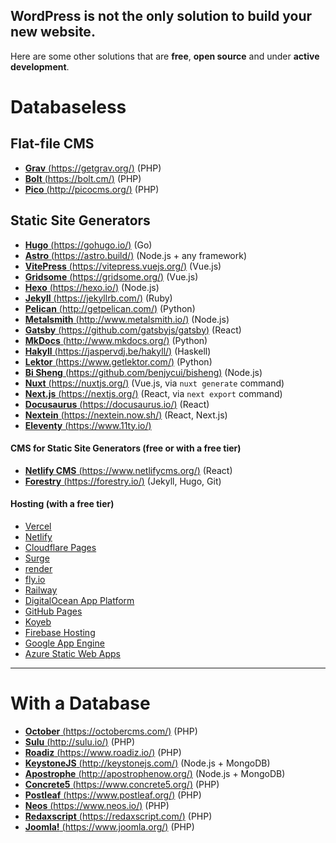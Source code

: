 ## WordPress is not the only solution to build your new website.

Here are some other solutions that are **free**, **open source** and under **active development**.

# Databaseless

## Flat-file CMS
-   [**Grav** (https://getgrav.org/)](https://getgrav.org/) (PHP)
-   [**Bolt** (https://bolt.cm/)](https://bolt.cm/) (PHP)
-   [**Pico** (http://picocms.org/)](http://picocms.org/) (PHP)

## Static Site Generators
-   [**Hugo** (https://gohugo.io/)](http://gohugo.io/) (Go)
-   [**Astro** (https://astro.build/)](https://astro.build/) (Node.js + any framework)
-   [**VitePress** (https://vitepress.vuejs.org/)](https://vitepress.vuejs.org/)  (Vue.js)
-   [**Gridsome** (https://gridsome.org/)](https://gridsome.org/)  (Vue.js)
-   [**Hexo** (https://hexo.io/)](https://hexo.io/) (Node.js)
-   [**Jekyll** (https://jekyllrb.com/)](https://jekyllrb.com/) (Ruby)
-   [**Pelican** (http://getpelican.com/)](http://getpelican.com/) (Python)
-   [**Metalsmith** (http://www.metalsmith.io/)](http://www.metalsmith.io/) (Node.js)
-   [**Gatsby** (https://github.com/gatsbyjs/gatsby)](https://github.com/gatsbyjs/gatsby) (React)
-   [**MkDocs** (http://www.mkdocs.org/)](http://www.mkdocs.org/) (Python)
-   [**Hakyll** (https://jaspervdj.be/hakyll/)](https://jaspervdj.be/hakyll/) (Haskell)
-   [**Lektor** (https://www.getlektor.com/)](https://www.getlektor.com/) (Python)
-   [**Bi Sheng** (https://github.com/benjycui/bisheng)](https://github.com/benjycui/bisheng) (Node.js)
-   [**Nuxt** (https://nuxtjs.org/)](https://nuxtjs.org/) (Vue.js, via `nuxt generate` command)
-   [**Next.js** (https://nextjs.org/)](https://nextjs.org/) (React, via `next export` command)
-   [**Docusaurus** (https://docusaurus.io/)](https://docusaurus.io/) (React)
-   [**Nextein** (https://nextein.now.sh/)](https://nextein.now.sh/) (React, Next.js)
-   [**Eleventy** (https://www.11ty.io/)](https://www.11ty.io/)

#### CMS for Static Site Generators (free or with a free tier) 
-   [**Netlify CMS** (https://www.netlifycms.org/)](https://www.netlifycms.org/) (React)
-   [**Forestry** (https://forestry.io/)](https://forestry.io/) (Jekyll, Hugo, Git)

#### Hosting (with a free tier) 
-   [Vercel](http://vercel.com/)
-   [Netlify](https://www.netlify.com/)
-   [Cloudflare Pages](https://pages.cloudflare.com/)
-   [Surge](https://surge.sh/)
-   [render](https://render.com/)
-   [fly.io](https://fly.io/)
-   [Railway](https://railway.app/)
-   [DigitalOcean App Platform](https://www.digitalocean.com/products/app-platform/)
-   [GitHub Pages](https://pages.github.com/)
-   [Koyeb](https://www.koyeb.com/)
-   [Firebase Hosting](https://firebase.google.com/docs/hosting/)
-   [Google App Engine](https://cloud.google.com/appengine/)
-   [Azure Static Web Apps](https://azure.microsoft.com/services/app-service/static/)

------

# With a Database
-   [**October** (https://octobercms.com/)](https://octobercms.com/) (PHP)
-   [**Sulu** (http://sulu.io/)](http://sulu.io/) (PHP)
-   [**Roadiz** (https://www.roadiz.io/)](https://www.roadiz.io/) (PHP)
-   [**KeystoneJS** (http://keystonejs.com/)](http://keystonejs.com/) (Node.js + MongoDB)
-   [**Apostrophe** (http://apostrophenow.org/)](http://apostrophenow.org/) (Node.js + MongoDB)
-   [**Concrete5** (https://www.concrete5.org/)](https://www.concrete5.org/) (PHP)
-   [**Postleaf** (https://www.postleaf.org/)](https://www.postleaf.org/) (PHP)
-   [**Neos** (https://www.neos.io/)](https://www.neos.io/) (PHP)
-   [**Redaxscript** (https://redaxscript.com/)](https://redaxscript.com/) (PHP)
-   [**Joomla!** (https://www.joomla.org/)](https://www.joomla.org/) (PHP)

